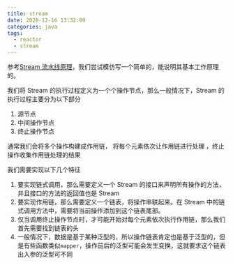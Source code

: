 ```yaml
---
title: stream
date: 2020-12-16 13:32:09
categories: java
tags:
  - reactor
  - stream
---
```


参考[Stream 流水线原理](https://www.jianshu.com/p/893fb6febc70)，我们尝试模仿写一个简单的，能说明其基本工作原理的。

我们将 Stream 的执行过程定义为一个个操作节点，那么一般情况下，Stream 的执行过程主要分为以下部分

1. 源节点
2. 中间操作节点
3. 终止操作节点

通常我们会将多个操作构建成作用链， 将每个元素依次让作用链进行处理 ，终止操作收集作用链处理的结果

我们需要实现以下几个特征

1. 要实现链式调用，那么需要定义一个 Stream 的接口来声明所有操作的方法，并且接口的方法的返回值也是 Stream
2. 要实现作用链，那么需要定义一个链表，将操作串联起来。在 Stream 中的链式调用方法中，需要将当前操作添加到这个链表尾部。
3. 仅当调用终止操作节点时，才可能开始对每个元素依次执行作用链，那么我们首先需要找到链表的头
4. 一般情况下，数据是基于某种泛型的，所以操作链表肯定也是基于泛型的，但是有些函数类似`mapper`，操作前后的泛型可能会发生变换，这就要求这个链表出入参的泛型可不同

